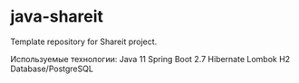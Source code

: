 # java-shareit
Template repository for Shareit project.

Используемые технологии:
Java 11
Spring Boot 2.7
Hibernate
Lombok
H2 Database/PostgreSQL

